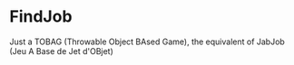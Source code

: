 # FindJob
Just a TOBAG (Throwable Object BAsed Game), the equivalent of JabJob (Jeu A Base de Jet d'OBjet)
